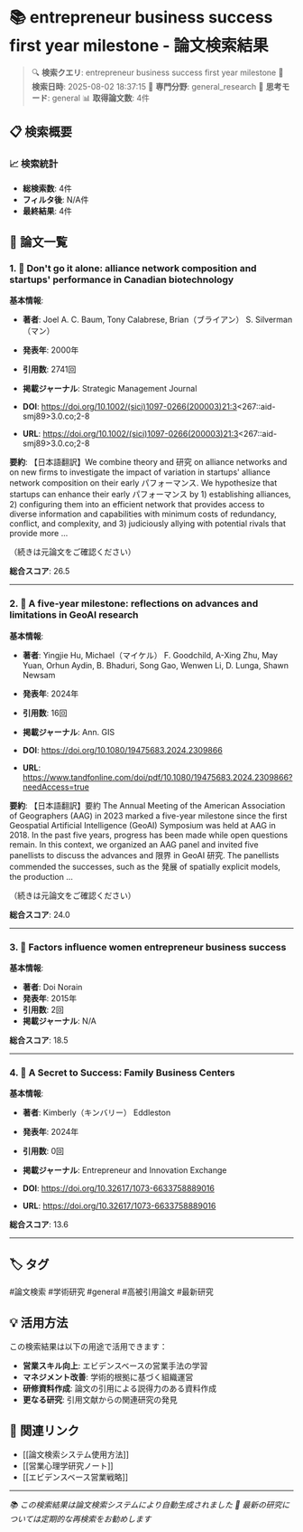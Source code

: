 # 📚 entrepreneur business success first year milestone - 論文検索結果

> 🔍 **検索クエリ**: entrepreneur business success first year milestone
> 📅 **検索日時**: 2025-08-02 18:37:15
> 🎯 **専門分野**: general_research
> 🧠 **思考モード**: general
> 📊 **取得論文数**: 4件

## 📋 検索概要

### 📈 検索統計
- **総検索数**: 4件
- **フィルタ後**: N/A件
- **最終結果**: 4件

## 📄 論文一覧

### 1. 📄 Don't go it alone: alliance network composition and startups' performance in Canadian biotechnology

**基本情報**:
- **著者**: Joel A. C. Baum, Tony Calabrese, Brian（ブライアン） S. Silverman（マン）
- **発表年**: 2000年
- **引用数**: 2741回
- **掲載ジャーナル**: Strategic Management Journal

- **DOI**: https://doi.org/10.1002/(sici)1097-0266(200003)21:3<267::aid-smj89>3.0.co;2-8
- **URL**: https://doi.org/10.1002/(sici)1097-0266(200003)21:3<267::aid-smj89>3.0.co;2-8

**要約**: 
【日本語翻訳】We combine theory and 研究 on alliance networks and on new firms to investigate the impact of variation in startups' alliance network composition on their early パフォーマンス. We hypothesize that startups can enhance their early パフォーマンス by 1) establishing alliances, 2) configuring them into an efficient network that provides access to diverse information and capabilities with minimum costs of redundancy, conflict, and complexity, and 3) judiciously allying with potential rivals that provide more ...

（続きは元論文をご確認ください）

**総合スコア**: 26.5

---

### 2. 📄 A five-year milestone: reflections on advances and limitations in GeoAI research

**基本情報**:
- **著者**: Yingjie Hu, Michael（マイケル） F. Goodchild, A-Xing Zhu, May Yuan, Orhun Aydin, B. Bhaduri, Song Gao, Wenwen Li, D. Lunga, Shawn Newsam
- **発表年**: 2024年
- **引用数**: 16回
- **掲載ジャーナル**: Ann. GIS

- **DOI**: https://doi.org/10.1080/19475683.2024.2309866
- **URL**: https://www.tandfonline.com/doi/pdf/10.1080/19475683.2024.2309866?needAccess=true

**要約**: 
【日本語翻訳】要約 The Annual Meeting of the American Association of Geographers (AAG) in 2023 marked a five-year milestone since the first Geospatial Artificial Intelligence (GeoAI) Symposium was held at AAG in 2018. In the past five years, progress has been made while open questions remain. In this context, we organized an AAG panel and invited five panellists to discuss the advances and 限界 in GeoAI 研究. The panellists commended the successes, such as the 発展 of spatially explicit models, the production ...

（続きは元論文をご確認ください）

**総合スコア**: 24.0

---

### 3. 📄 Factors influence women entrepreneur business success

**基本情報**:
- **著者**: Doi Norain
- **発表年**: 2015年
- **引用数**: 2回
- **掲載ジャーナル**: N/A


**総合スコア**: 18.5

---

### 4. 📄 A Secret to Success: Family Business Centers

**基本情報**:
- **著者**: Kimberly（キンバリー） Eddleston
- **発表年**: 2024年
- **引用数**: 0回
- **掲載ジャーナル**: Entrepreneur and Innovation Exchange

- **DOI**: https://doi.org/10.32617/1073-6633758889016
- **URL**: https://doi.org/10.32617/1073-6633758889016

**総合スコア**: 13.6

---


## 🏷️ タグ

#論文検索 #学術研究 #general #高被引用論文 #最新研究

## 💡 活用方法

この検索結果は以下の用途で活用できます：

- **営業スキル向上**: エビデンスベースの営業手法の学習
- **マネジメント改善**: 学術的根拠に基づく組織運営
- **研修資料作成**: 論文の引用による説得力のある資料作成
- **更なる研究**: 引用文献からの関連研究の発見

## 🔗 関連リンク

- [[論文検索システム使用方法]]
- [[営業心理学研究ノート]]
- [[エビデンスベース営業戦略]]

---

*📚 この検索結果は論文検索システムにより自動生成されました*
*🔄 最新の研究については定期的な再検索をお勧めします*
